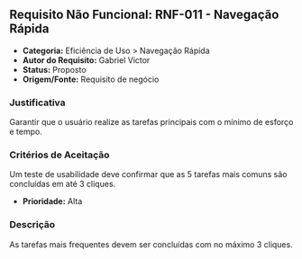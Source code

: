 ## Requisito Não Funcional: RNF-011 - Navegação Rápida

- **Categoria:** Eficiência de Uso > Navegação Rápida
- **Autor do Requisito:** Gabriel Victor
- **Status:** Proposto
- **Origem/Fonte:** Requisito de negócio

### Justificativa
Garantir que o usuário realize as tarefas principais com o mínimo de esforço e tempo.

### Critérios de Aceitação
Um teste de usabilidade deve confirmar que as 5 tarefas mais comuns são concluídas em até 3 cliques.

- **Prioridade:** Alta
### Descrição
As tarefas mais frequentes devem ser concluídas com no máximo 3 cliques.